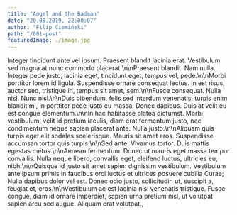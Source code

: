 ```yaml
---
title: "Angel and the Badman"
date: "20.08.2019, 22:00:07"
author: "Filip Ciemiński"
path: "/001-post"
featuredImage: ./image.jpg
---
```


Integer tincidunt ante vel ipsum. Praesent blandit lacinia erat. Vestibulum sed magna at nunc commodo placerat.\n\nPraesent blandit. Nam nulla. Integer pede justo, lacinia eget, tincidunt eget, tempus vel, pede.\n\nMorbi porttitor lorem id ligula. Suspendisse ornare consequat lectus. In est risus, auctor sed, tristique in, tempus sit amet, sem.\n\nFusce consequat. Nulla nisl. Nunc nisl.\n\nDuis bibendum, felis sed interdum venenatis, turpis enim blandit mi, in porttitor pede justo eu massa. Donec dapibus. Duis at velit eu est congue elementum.\n\nIn hac habitasse platea dictumst. Morbi vestibulum, velit id pretium iaculis, diam erat fermentum justo, nec condimentum neque sapien placerat ante. Nulla justo.\n\nAliquam quis turpis eget elit sodales scelerisque. Mauris sit amet eros. Suspendisse accumsan tortor quis turpis.\n\nSed ante. Vivamus tortor. Duis mattis egestas metus.\n\nAenean fermentum. Donec ut mauris eget massa tempor convallis. Nulla neque libero, convallis eget, eleifend luctus, ultricies eu, nibh.\n\nQuisque id justo sit amet sapien dignissim vestibulum. Vestibulum ante ipsum primis in faucibus orci luctus et ultrices posuere cubilia Curae; Nulla dapibus dolor vel est. Donec odio justo, sollicitudin ut, suscipit a, feugiat et, eros.\n\nVestibulum ac est lacinia nisi venenatis tristique. Fusce congue, diam id ornare imperdiet, sapien urna pretium nisl, ut volutpat sapien arcu sed augue. Aliquam erat volutpat.,
